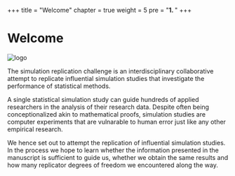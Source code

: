 +++
title = "Welcome"
chapter = true
weight = 5
pre = "<b>1. </b>"
+++

# Welcome
![logo](/img/logo_main.png?width=50pc&classes=shadow)

The simulation replication challenge is an interdisciplinary collaborative attempt to replicate influential simulation studies that investigate the performance of statistical methods. 

A single statistical simulation study can guide hundreds of applied researchers in the analysis of their research data. Despite often being conceptionalized akin to mathematical proofs, simulation studies are computer experiments that are vulnarable to human error just like any other empirical research. 

We hence set out to attempt the replication of influential simulation studies. In the process we hope to learn whether the information presented in the manuscript is sufficient to guide us, whether we obtain the same results and how many replicator degrees of freedom we encountered along the way. 
